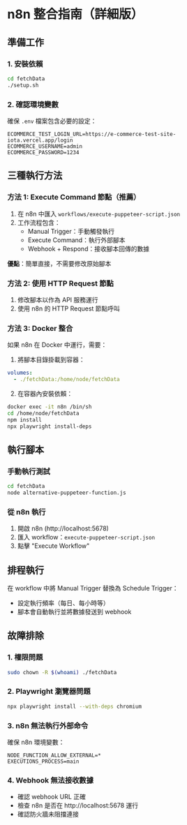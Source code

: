 # n8n 整合指南（詳細版）

## 準備工作

### 1. 安裝依賴
```bash
cd fetchData
./setup.sh
```

### 2. 確認環境變數
確保 `.env` 檔案包含必要的設定：
```
ECOMMERCE_TEST_LOGIN_URL=https://e-commerce-test-site-iota.vercel.app/login
ECOMMERCE_USERNAME=admin
ECOMMERCE_PASSWORD=1234
```

## 三種執行方法

### 方法 1: Execute Command 節點（推薦）

1. 在 n8n 中匯入 `workflows/execute-puppeteer-script.json`
2. 工作流程包含：
   - Manual Trigger：手動觸發執行
   - Execute Command：執行外部腳本
   - Webhook + Respond：接收腳本回傳的數據

**優點**：簡單直接，不需要修改原始腳本

### 方法 2: 使用 HTTP Request 節點

1. 修改腳本以作為 API 服務運行
2. 使用 n8n 的 HTTP Request 節點呼叫

### 方法 3: Docker 整合

如果 n8n 在 Docker 中運行，需要：

1. 將腳本目錄掛載到容器：
```yaml
volumes:
  - ./fetchData:/home/node/fetchData
```

2. 在容器內安裝依賴：
```bash
docker exec -it n8n /bin/sh
cd /home/node/fetchData
npm install
npx playwright install-deps
```

## 執行腳本

### 手動執行測試
```bash
cd fetchData
node alternative-puppeteer-function.js
```

### 從 n8n 執行

1. 開啟 n8n (http://localhost:5678)
2. 匯入 workflow：`execute-puppeteer-script.json`
3. 點擊 "Execute Workflow"

## 排程執行

在 workflow 中將 Manual Trigger 替換為 Schedule Trigger：
- 設定執行頻率（每日、每小時等）
- 腳本會自動執行並將數據發送到 webhook

## 故障排除

### 1. 權限問題
```bash
sudo chown -R $(whoami) ./fetchData
```

### 2. Playwright 瀏覽器問題
```bash
npx playwright install --with-deps chromium
```

### 3. n8n 無法執行外部命令
確保 n8n 環境變數：
```
NODE_FUNCTION_ALLOW_EXTERNAL=*
EXECUTIONS_PROCESS=main
```

### 4. Webhook 無法接收數據
- 確認 webhook URL 正確
- 檢查 n8n 是否在 http://localhost:5678 運行
- 確認防火牆未阻擋連接